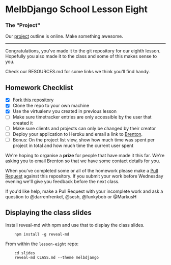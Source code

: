 # MelbDjango School Lesson Eight

### The "Project"

Our [project][project] outline is online. Make something awesome.

---

Congratulations, you've made it to the git repository for our eighth lesson. Hopefully you also made it to the class and some of this makes sense to you.

Check our RESOURCES.md for some links we think you'll find handy.


## Homework Checklist

- [X] [Fork this repository][gh-fork]
- [X] Clone the repo to your own machine
- [X] Use the virtualenv you created in previous lesson
- [ ] Make sure timetracker entries are only accessible by the user that created it
- [ ] Make sure clients and projects can only be changed by their creator
- [ ] Deploy your application to Heroku and email a link to [Brenton](brenton@commoncode.com.au).
- [ ] Bonus: On the project list view, show how much time was spent per project in total and how much time the current user spent

We're hoping to organise a **prize** for people that have made it this far. We're asking you to email Brenton so that we have some contact details for you.

When you've completed some or all of the homework please make a [Pull Request][gh-pr] against this repository. If you submit your work before Wednesday evening we'll give you feedback before the next class.

If you'd like help, make a Pull Request with your incomplete work and ask a question to @darrenfrenkel, @sesh, @funkybob or @MarkusH


## Displaying the class slides

Install reveal-md with npm and use that to display the class slides.

```
    npm install -g reveal-md
```

From within the `lesson-eight` repo:

```
    cd slides
    reveal-md CLASS.md --theme melbdjango
```

[gh-fork]: https://help.github.com/articles/fork-a-repo/
[gh-pr]: https://help.github.com/articles/using-pull-requests/
[project]: https://github.com/MelbDjango/melbdjango-project

